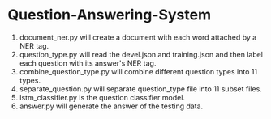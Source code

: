 # Question-Answering-System
1. document_ner.py will create a document with each word attached by a NER tag.
2. question_type.py will read the devel.json and training.json and then label each question with its answer's NER tag. 
3. combine_question_type.py will combine different question types into 11 types.
4. separate_question.py will separate question_type file into 11 subset files.
5. lstm_classifier.py is the question classifier model.
6. answer.py will generate the answer of the testing data.
